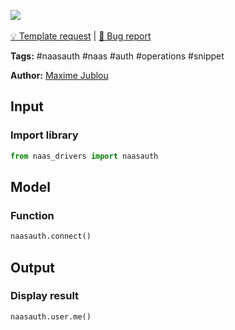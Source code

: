 <a href="https://app.naas.ai/user-redirect/naas/downloader?url=https://raw.githubusercontent.com/jupyter-naas/awesome-notebooks/master/Naas%20Auth/Naas_Auth_users_me.ipynb" target="_parent"><img src="https://naasai-public.s3.eu-west-3.amazonaws.com/open_in_naas.svg"/></a><br><br><a href="https://github.com/jupyter-naas/awesome-notebooks/issues/new?assignees=&labels=&template=template-request.md&title=Tool+-+Action+of+the+notebook+">💡 Template request</a> | <a href="https://github.com/jupyter-naas/awesome-notebooks/issues/new?assignees=&labels=&template=bug_report.md&title=Naas+Auth+-+Users+me:+Error+short+description">🚨 Bug report</a>

**Tags:** #naasauth #naas #auth #operations #snippet

**Author:** [Maxime Jublou](https://www.linkedin.com/in/maximejublou/)

## Input

### Import library


```python
from naas_drivers import naasauth
```

## Model

### Function


```python
naasauth.connect()
```

## Output

### Display result


```python
naasauth.user.me()
```
